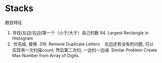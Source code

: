 # Stacks
题目特征
1.  寻找(左边/右边)第一个（小于/大于）自己的数
    84. Largest Rectangle in Histogram
2.  优先级, 替换.
    316. Remove Duplicate Letters
    右边还有没有的问题, 可以实现用一次扫描count, 然后第二次扫, 一边扫一边减.
    Similar Problem
        Create Max Number from Array of Digits.
